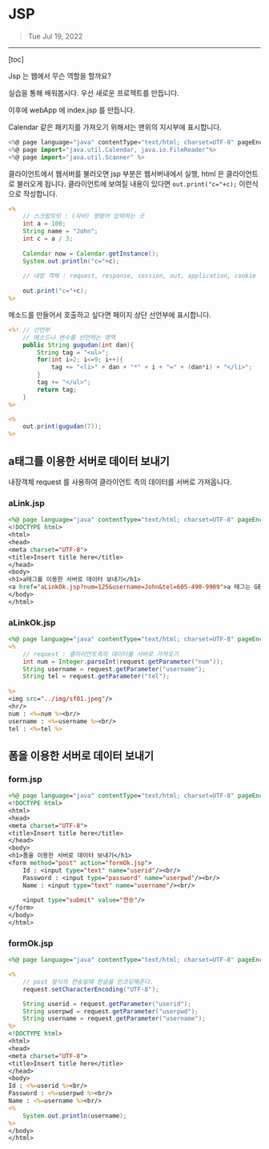 # JSP

> Tue Jul 19, 2022

---

[toc]



Jsp 는 웹에서 무슨 역할을 할까요?



실습을 통해 배워봅시다. 우선 새로운 프로젝트를 만듭니다.

이후에 webApp 에 index.jsp 를 만듭니다.



Calendar 같은 패키지를 가져오기 위해서는 맨위의 지시부에 표시합니다.

```javascript
<%@ page language="java" contentType="text/html; charset=UTF-8" pageEncoding="UTF-8"%>
<%@ page import="java.util.Calendar, java.io.FileReader"%>
<%@ page import="java.util.Scanner" %>
```



클라이언트에서 웹서버를 불러오면 jsp 부분은 웹서버내에서 실행, html 은 클라이언트로 불러오게 됩니다. 클라이언트에 보여질 내용이 있다면 `out.print("c="+c);` 이런식으로 작성합니다.



```jsp
<% 
	// 스크립트릿 : (자바) 명령어 입력하는 곳
	int a = 100;
	String name = "John";
	int c = a / 3;
	
	Calendar now = Calendar.getInstance();
	System.out.println("c="+c);
	
	// 내장 객체 : request, response, session, out, application, cookie
	
	out.print("c="+c);
%>
```



메소드를 만들어서 호출하고 싶다면 페이지 상단 선언부에 표시합니다.

```jsp
<%! // 선언부
	// 메소드나 변수를 선언하는 영역
	public String gugudan(int dan){
		String tag = "<ul>";
		for(int i=2; i<=9; i++){
			tag += "<li>" + dan + "*" + i + "=" + (dan*i) + "</li>";
		}
		tag += "</ul>";
		return tag;
	}
%>

<%
	out.print(gugudan(7));
%>
```





## a태그를 이용한 서버로 데이터 보내기

내장객체 request 를 사용하여 클라이언트 측의 데이터를 서버로 가져옵니다.

### aLink.jsp

```jsp
<%@ page language="java" contentType="text/html; charset=UTF-8" pageEncoding="UTF-8"%>
<!DOCTYPE html>
<html>
<head>
<meta charset="UTF-8">
<title>Insert title here</title>
</head>
<body>
<h1>a태그를 이용한 서버로 데이터 보내기</h1>
<a href="aLinkOk.jsp?num=125&username=John&tel=605-490-9909">a 태그는 GET방식으로 데이터가 전송된다.</a>
</body>
</html>

```



### aLinkOk.jsp

```jsp
<%@ page language="java" contentType="text/html; charset=UTF-8" pageEncoding="UTF-8"%>
<%
	// request : 클라이언트측의 데이터를 서버로 가져오기
	int num = Integer.parseInt(request.getParameter("num"));
	String username = request.getParameter("username");
	String tel = request.getParameter("tel");
	
%>
<img src="../img/sf01.jpeg"/>
<hr/>
num : <%=num %><br/>
username : <%=username %><br/>
tel : <%=tel %>
```



## 폼을 이용한 서버로 데이터 보내기

### form.jsp

```jsp
<%@ page language="java" contentType="text/html; charset=UTF-8" pageEncoding="UTF-8"%>
<!DOCTYPE html>
<html>
<head>
<meta charset="UTF-8">
<title>Insert title here</title>
</head>
<body>
<h1>폼을 이용한 서버로 데이터 보내기</h1>
<form method="post" action="formOk.jsp">
	Id : <input type="text" name="userid"/><br/>
	Password : <input type="password" name="userpwd"/><br/>
	Name : <input type="text" name="username"/><br/>
	
	<input type="submit" value="전송"/>
</form>
</body>
</html>

```



### formOk.jsp

```jsp
<%@ page language="java" contentType="text/html; charset=UTF-8" pageEncoding="UTF-8"%>

<%
	// post 방식의 전송일때 한글을 인코딩해준다.
	request.setCharacterEncoding("UTF-8");

	String userid = request.getParameter("userid");
	String userpwd = request.getParameter("userpwd");
	String username = request.getParameter("username");
%>
<!DOCTYPE html>
<html>
<head>
<meta charset="UTF-8">
<title>Insert title here</title>
</head>
<body>
Id : <%=userid %><br/>
Password : <%=userpwd %><br/>
Name : <%=username %><br/>
<%
	System.out.println(username);
%>
</body>
</html>
```

